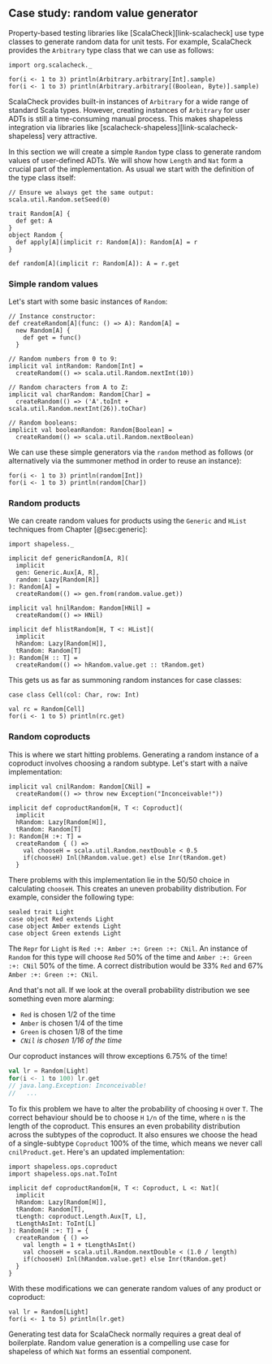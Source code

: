 ## Case study: random value generator

Property-based testing libraries like [ScalaCheck][link-scalacheck]
use type classes to generate random data for unit tests.
For example, ScalaCheck provides the `Arbitrary` type class
that we can use as follows:

```tut:book:silent
import org.scalacheck._
```

```tut:book
for(i <- 1 to 3) println(Arbitrary.arbitrary[Int].sample)
for(i <- 1 to 3) println(Arbitrary.arbitrary[(Boolean, Byte)].sample)
```

ScalaCheck provides built-in instances of `Arbitrary`
for a wide range of standard Scala types.
However, creating instances of `Arbitrary` for user ADTs
is still a time-consuming manual process.
This makes shapeless integration via libraries like
[scalacheck-shapeless][link-scalacheck-shapeless] very attractive.

In this section we will create a simple `Random` type class
to generate random values of user-defined ADTs.
We will show how `Length` and `Nat` form
a crucial part of the implementation.
As usual we start with
the definition of the type class itself:

```tut:book:invisible
// Ensure we always get the same output:
scala.util.Random.setSeed(0)
```

```tut:book:silent
trait Random[A] {
  def get: A
}
object Random {
  def apply[A](implicit r: Random[A]): Random[A] = r
}

def random[A](implicit r: Random[A]): A = r.get
```

### Simple random values

Let's start with some basic instances of `Random`:

```tut:book:silent
// Instance constructor:
def createRandom[A](func: () => A): Random[A] =
  new Random[A] {
    def get = func()
  }

// Random numbers from 0 to 9:
implicit val intRandom: Random[Int] =
  createRandom(() => scala.util.Random.nextInt(10))

// Random characters from A to Z:
implicit val charRandom: Random[Char] =
  createRandom(() => ('A'.toInt + scala.util.Random.nextInt(26)).toChar)

// Random booleans:
implicit val booleanRandom: Random[Boolean] =
  createRandom(() => scala.util.Random.nextBoolean)
```

We can use these simple generators
via the `random` method as follows
(or alternatively via the summoner
method in order to reuse an instance):

```tut:book
for(i <- 1 to 3) println(random[Int])
for(i <- 1 to 3) println(random[Char])
```

### Random products

We can create random values for products
using the `Generic` and `HList` techniques
from Chapter [@sec:generic]:

```tut:book:silent
import shapeless._

implicit def genericRandom[A, R](
  implicit
  gen: Generic.Aux[A, R],
  random: Lazy[Random[R]]
): Random[A] =
  createRandom(() => gen.from(random.value.get))

implicit val hnilRandom: Random[HNil] =
  createRandom(() => HNil)

implicit def hlistRandom[H, T <: HList](
  implicit
  hRandom: Lazy[Random[H]],
  tRandom: Random[T]
): Random[H :: T] =
  createRandom(() => hRandom.value.get :: tRandom.get)
```

This gets us as far as summoning random instances for case classes:

```tut:book:silent
case class Cell(col: Char, row: Int)
```

```tut:book
val rc = Random[Cell]
for(i <- 1 to 5) println(rc.get)
```

### Random coproducts

This is where we start hitting problems.
Generating a random instance of a coproduct
involves choosing a random subtype.
Let's start with a naïve implementation:

```tut:book:silent
implicit val cnilRandom: Random[CNil] =
  createRandom(() => throw new Exception("Inconceivable!"))

implicit def coproductRandom[H, T <: Coproduct](
  implicit
  hRandom: Lazy[Random[H]],
  tRandom: Random[T]
): Random[H :+: T] =
  createRandom { () =>
    val chooseH = scala.util.Random.nextDouble < 0.5
    if(chooseH) Inl(hRandom.value.get) else Inr(tRandom.get)
  }
```

There problems with this implementation
lie in the 50/50 choice in calculating `chooseH`.
This creates an uneven probability distribution.
For example, consider the following type:

```tut:book:silent
sealed trait Light
case object Red extends Light
case object Amber extends Light
case object Green extends Light
```

The `Repr` for `Light` is `Red :+: Amber :+: Green :+: CNil`.
An instance of `Random` for this type
will choose `Red` 50% of the time
and `Amber :+: Green :+: CNil` 50% of the time.
A correct distribution would be
33% `Red` and 67% `Amber :+: Green :+: CNil`.

And that's not all.
If we look at the overall probability distribution
we see something even more alarming:

- `Red` is chosen 1/2 of the time
- `Amber` is chosen 1/4 of the time
- `Green` is chosen 1/8 of the time
- *`CNil` is chosen 1/16 of the time*

Our coproduct instances will throw exceptions 6.75% of the time!

```scala
val lr = Random[Light]
for(i <- 1 to 100) lr.get
// java.lang.Exception: Inconceivable!
//   ...
```

To fix this problem we have to alter
the probability of choosing `H` over `T`.
The correct behaviour should be to choose
`H` `1/n` of the time,
where `n` is the length of the coproduct.
This ensures an even probability distribution
across the subtypes of the coproduct.
It also ensures we choose the head
of a single-subtype `Coproduct` 100% of the time,
which means we never call `cnilProduct.get`.
Here's an updated implementation:

```tut:book:silent
import shapeless.ops.coproduct
import shapeless.ops.nat.ToInt

implicit def coproductRandom[H, T <: Coproduct, L <: Nat](
  implicit
  hRandom: Lazy[Random[H]],
  tRandom: Random[T],
  tLength: coproduct.Length.Aux[T, L],
  tLengthAsInt: ToInt[L]
): Random[H :+: T] = {
  createRandom { () =>
    val length = 1 + tLengthAsInt()
    val chooseH = scala.util.Random.nextDouble < (1.0 / length)
    if(chooseH) Inl(hRandom.value.get) else Inr(tRandom.get)
  }
}

```

With these modifications
we can generate random values of any product or coproduct:

```tut:book
val lr = Random[Light]
for(i <- 1 to 5) println(lr.get)
```

Generating test data for ScalaCheck
normally requires a great deal of boilerplate.
Random value generation is a compelling use case for shapeless
of which `Nat` forms an essential component.
